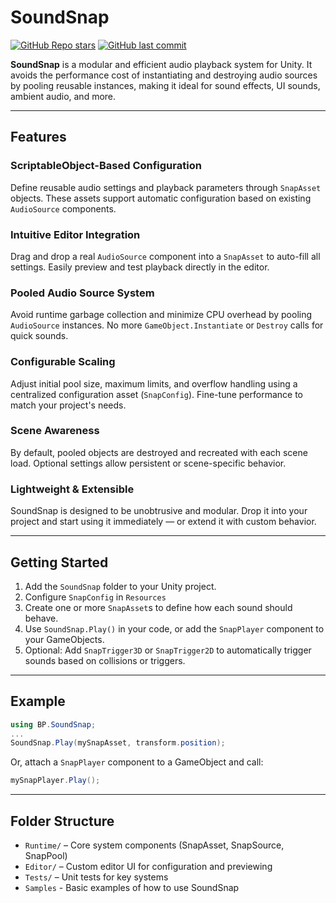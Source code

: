 # SoundSnap

[![GitHub Repo stars](https://img.shields.io/github/stars/BluePixelDev/sound-snap?style=flat-square)](https://github.com/BluePixelDev/sound-snap/stargazers)
[![GitHub last commit](https://img.shields.io/github/last-commit/BluePixelDev/sound-snap?style=flat-square)](https://github.com/BluePixelDev/sound-snap/commits/main)

**SoundSnap** is a modular and efficient audio playback system for Unity. It avoids the performance cost of instantiating and destroying audio sources by pooling reusable instances, making it ideal for sound effects, UI sounds, ambient audio, and more.

---

## Features

### ScriptableObject-Based Configuration

Define reusable audio settings and playback parameters through `SnapAsset` objects. These assets support automatic configuration based on existing `AudioSource` components.

### Intuitive Editor Integration

Drag and drop a real `AudioSource` component into a `SnapAsset` to auto-fill all settings. Easily preview and test playback directly in the editor.

### Pooled Audio Source System

Avoid runtime garbage collection and minimize CPU overhead by pooling `AudioSource` instances. No more `GameObject.Instantiate` or `Destroy` calls for quick sounds.

### Configurable Scaling

Adjust initial pool size, maximum limits, and overflow handling using a centralized configuration asset (`SnapConfig`). Fine-tune performance to match your project's needs.

### Scene Awareness

By default, pooled objects are destroyed and recreated with each scene load. Optional settings allow persistent or scene-specific behavior.

### Lightweight & Extensible

SoundSnap is designed to be unobtrusive and modular. Drop it into your project and start using it immediately — or extend it with custom behavior.

---

## Getting Started

1. Add the `SoundSnap` folder to your Unity project.
2. Configure `SnapConfig` in `Resources`
3. Create one or more `SnapAsset`s to define how each sound should behave.
4. Use `SoundSnap.Play()` in your code, or add the `SnapPlayer` component to your GameObjects.
5. Optional: Add `SnapTrigger3D` or `SnapTrigger2D` to automatically trigger sounds based on collisions or triggers.

---

## Example

```csharp
using BP.SoundSnap;
...
SoundSnap.Play(mySnapAsset, transform.position);
```

Or, attach a `SnapPlayer` component to a GameObject and call:

```csharp
mySnapPlayer.Play();
```

---

## Folder Structure

* `Runtime/` – Core system components (SnapAsset, SnapSource, SnapPool)
* `Editor/` – Custom editor UI for configuration and previewing
* `Tests/` – Unit tests for key systems
* `Samples` - Basic examples of how to use SoundSnap
